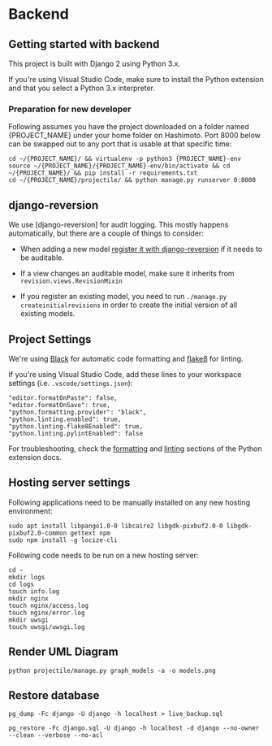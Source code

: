 # Backend #

## Getting started with backend

This project is built with Django 2 using Python 3.x.

If you're using Visual Studio Code, make sure to install the Python
extension and that you select a Python 3.x interpreter.

### Preparation for new developer

Following assumes you have the project downloaded on a folder named {PROJECT_NAME} under your home folder on Hashimoto. Port 8000 below can be swapped out to any port that is usable at that specific time:

    cd ~/{PROJECT_NAME}/ && virtualenv -p python3 {PROJECT_NAME}-env
    source ~/{PROJECT_NAME}/{PROJECT_NAME}-env/bin/activate && cd ~/{PROJECT_NAME}/ && pip install -r requirements.txt
    cd ~/{PROJECT_NAME}/projectile/ && python manage.py runserver 0:8000

## django-reversion

We use [django-reversion] for audit logging. This mostly happens
automatically, but there are a couple of things to consider:

* When adding a new model [register it with
  django-reversion][reversion-register] if it needs to be auditable.

* If a view changes an auditable model, make sure it inherits from
  `revision.views.RevisionMixin`

* If you register an existing model, you need to run `./manage.py
  createinitialrevisions` in order to create the initial version of
  all existing models.

## Project Settings

We're using [Black](https://github.com/ambv/black) for automatic code
formatting and [flake8](https://pypi.org/project/flake8/) for linting.

If you're using Visual Studio Code, add these lines to your workspace
settings (i.e. `.vscode/settings.json`):

    "editor.formatOnPaste": false,
    "editor.formatOnSave": true,
    "python.formatting.provider": "black",
    "python.linting.enabled": true,
    "python.linting.flake8Enabled": true,
    "python.linting.pylintEnabled": false

For troubleshooting, check the [formatting][vs-py-fmt] and
[linting][vs-py-lint] sections of the Python extension docs.

[vs-py-fmt]: https://code.visualstudio.com/docs/python/editing#_formatting
[vs-py-lint]: https://code.visualstudio.com/docs/python/linting
[reversion]: https://github.com/etianen/django-reversion
[reversion-register]: https://django-reversion.readthedocs.io/en/stable/api.html#registering-models

## Hosting server settings

Following applications need to be manually installed on any new hosting 
environment:

    sudo apt install libpango1.0-0 libcairo2 libgdk-pixbuf2.0-0 libgdk-pixbuf2.0-common gettext npm
    sudo npm install -g locize-cli

Following code needs to be run on a new hosting server:

    cd ~
    mkdir logs
    cd logs
    touch info.log
    mkdir nginx
    touch nginx/access.log
    touch nginx/error.log
    mkdir uwsgi
    touch uwsgi/uwsgi.log


## Render UML Diagram

`python projectile/manage.py graph_models -a -o models.png`


## Restore database

```
pg_dump -Fc django -U django -h localhost > live_backup.sql

pg_restore -Fc django.sql -U django -h localhost -d django --no-owner --clean --verbose --no-acl
```
